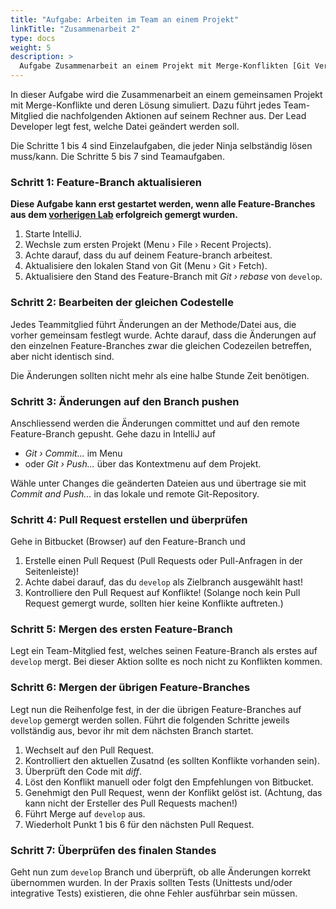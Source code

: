 ```yaml
---
title: "Aufgabe: Arbeiten im Team an einem Projekt"
linkTitle: "Zusammenarbeit 2"
type: docs
weight: 5
description: >
  Aufgabe Zusammenarbeit an einem Projekt mit Merge-Konflikten [Git Vertiefung](../../../../docs/git/vertiefung/collaboration)
---
```


In dieser Aufgabe wird die Zusammenarbeit an einem gemeinsamen Projekt mit Merge-Konflikte und deren
Lösung simuliert. Dazu führt jedes Team-Mitglied die nachfolgenden Aktionen auf seinem Rechner aus.
Der Lead Developer legt fest, welche Datei geändert werden soll.

Die Schritte 1 bis 4 sind Einzelaufgaben, die jeder Ninja selbständig lösen muss/kann. Die Schritte
5 bis 7 sind Teamaufgaben.

### Schritt 1: Feature-Branch aktualisieren

**Diese Aufgabe kann erst gestartet werden, wenn alle Feature-Branches aus dem [vorherigen Lab](../../../labs/git/vertiefung/03_collaboration)
erfolgreich gemergt wurden.**

1. Starte IntelliJ.
2. Wechsle zum ersten Projekt (Menu › File › Recent Projects).
3. Achte darauf, dass du auf deinem Feature-branch arbeitest.
4. Aktualisiere den lokalen Stand von Git (Menu › Git › Fetch).
5. Aktualisiere den Stand des Feature-Branch mit _Git › rebase_ von `develop`.

### Schritt 2: Bearbeiten der gleichen Codestelle

Jedes Teammitglied führt Änderungen an der Methode/Datei aus, die vorher gemeinsam festlegt wurde.
Achte darauf, dass die Änderungen auf den einzelnen Feature-Branches zwar die gleichen Codezeilen
betreffen, aber nicht identisch sind.

Die Änderungen sollten nicht mehr als eine halbe Stunde Zeit benötigen.

### Schritt 3: Änderungen auf den Branch pushen

Anschliessend werden die Änderungen committet und auf den remote Feature-Branch gepusht.
Gehe dazu in IntelliJ auf

- _Git › Commit..._ im Menu
- oder _Git › Push..._ über das Kontextmenu auf dem Projekt.

Wähle unter Changes die geänderten Dateien aus und übertrage sie mit _Commit and Push..._ in das
lokale und remote Git-Repository.

### Schritt 4: Pull Request erstellen und überprüfen

Gehe in Bitbucket (Browser) auf den Feature-Branch und

1. Erstelle einen Pull Request (Pull Requests oder Pull-Anfragen in der Seitenleiste)!
2. Achte dabei darauf, das du `develop` als Zielbranch ausgewählt hast!
3. Kontrolliere den Pull Request auf Konflikte!
   (Solange noch kein Pull Request gemergt wurde, sollten hier keine Konflikte auftreten.)

### Schritt 5: Mergen des ersten Feature-Branch

Legt ein Team-Mitglied fest, welches seinen Feature-Branch als erstes auf `develop` mergt. Bei dieser
Aktion sollte es noch nicht zu Konflikten kommen.

### Schritt 6: Mergen der übrigen Feature-Branches

Legt nun die Reihenfolge fest, in der die übrigen Feature-Branches auf `develop` gemergt werden sollen.
Führt die folgenden Schritte jeweils vollständig aus, bevor ihr mit dem nächsten Branch startet.

1. Wechselt auf den Pull Request.
2. Kontrolliert den aktuellen Zusatnd (es sollten Konflikte vorhanden sein).
3. Überprüft den Code mit _diff_.
4. Löst den Konflikt manuell oder folgt den Empfehlungen von Bitbucket.
5. Genehmigt den Pull Request, wenn der Konflikt gelöst ist. (Achtung, das kann nicht der Ersteller des Pull Requests machen!)
6. Führt Merge auf `develop` aus.
7. Wiederholt Punkt 1 bis 6 für den nächsten Pull Request.

### Schritt 7: Überprüfen des finalen Standes

Geht nun zum `develop` Branch und überprüft, ob alle Änderungen korrekt übernommen wurden. In der Praxis
sollten Tests (Unittests und/oder integrative Tests) existieren, die ohne Fehler ausführbar sein müssen.
